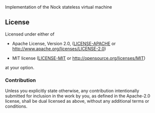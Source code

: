 Implementation of the Nock stateless virtual machine

## License

Licensed under either of

 * Apache License, Version 2.0, ([LICENSE-APACHE](LICENSE-APACHE) or http://www.apache.org/licenses/LICENSE-2.0)

 * MIT license ([LICENSE-MIT](LICENSE-MIT) or http://opensource.org/licenses/MIT)

at your option.

### Contribution

Unless you explicitly state otherwise, any contribution intentionally submitted
for inclusion in the work by you, as defined in the Apache-2.0 license, shall be dual licensed as above, without any
additional terms or conditions.
